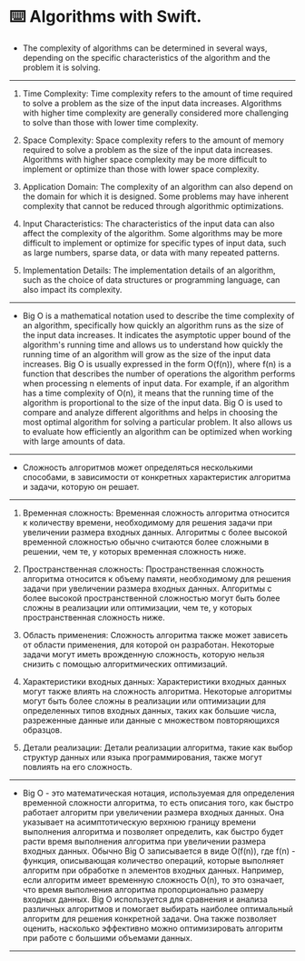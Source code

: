⌨️ Algorithms with Swift.
======

- The complexity of algorithms can be determined in several ways, depending on the specific characteristics of the algorithm and the problem it is solving.
------

1. Time Complexity: Time complexity refers to the amount of time required to solve a problem as the size of the input data increases. Algorithms with higher time complexity are generally considered more challenging to solve than those with lower time complexity.

2. Space Complexity: Space complexity refers to the amount of memory required to solve a problem as the size of the input data increases. Algorithms with higher space complexity may be more difficult to implement or optimize than those with lower space complexity.

3. Application Domain: The complexity of an algorithm can also depend on the domain for which it is designed. Some problems may have inherent complexity that cannot be reduced through algorithmic optimizations.

4. Input Characteristics: The characteristics of the input data can also affect the complexity of the algorithm. Some algorithms may be more difficult to implement or optimize for specific types of input data, such as large numbers, sparse data, or data with many repeated patterns.

5. Implementation Details: The implementation details of an algorithm, such as the choice of data structures or programming language, can also impact its complexity.

------

- Big O is a mathematical notation used to describe the time complexity of an algorithm, specifically how quickly an algorithm runs as the size of the input data increases.
It indicates the asymptotic upper bound of the algorithm's running time and allows us to understand how quickly the running time of an algorithm will grow as the size of the input data increases.
Big O is usually expressed in the form O(f(n)), where f(n) is a function that describes the number of operations the algorithm performs when processing n elements of input data. For example, if an algorithm has a time complexity of O(n), it means that the running time of the algorithm is proportional to the size of the input data.
Big O is used to compare and analyze different algorithms and helps in choosing the most optimal algorithm for solving a particular problem. It also allows us to evaluate how 
efficiently an algorithm can be optimized when working with large amounts of data.

------

- Сложность алгоритмов может определяться несколькими способами, в зависимости от конкретных характеристик алгоритма и задачи, которую он решает.

------

1. Временная сложность: Временная сложность алгоритма относится к количеству времени, необходимому для решения задачи при увеличении размера входных данных. Алгоритмы с более высокой временной сложностью обычно считаются более сложными в решении, чем те, у которых временная сложность ниже.

2. Пространственная сложность: Пространственная сложность алгоритма относится к объему памяти, необходимому для решения задачи при увеличении размера входных данных. Алгоритмы с более высокой пространственной сложностью могут быть более сложны в реализации или оптимизации, чем те, у которых пространственная сложность ниже.

3. Область применения: Сложность алгоритма также может зависеть от области применения, для которой он разработан. Некоторые задачи могут иметь врожденную сложность, которую нельзя снизить с помощью алгоритмических оптимизаций.

4. Характеристики входных данных: Характеристики входных данных могут также влиять на сложность алгоритма. Некоторые алгоритмы могут быть более сложны в реализации или оптимизации для определенных типов входных данных, таких как большие числа, разреженные данные или данные с множеством повторяющихся образцов.

5. Детали реализации: Детали реализации алгоритма, такие как выбор структур данных или языка программирования, также могут повлиять на его сложность.

------

- Big O - это математическая нотация, используемая для определения временной сложности алгоритма, то есть описания того, как быстро работает алгоритм при увеличении размера входных данных.
Она указывает на асимптотическую верхнюю границу времени выполнения алгоритма и позволяет определить, как быстро будет расти время выполнения алгоритма при увеличении размера входных данных.
Обычно Big O записывается в виде O(f(n)), где f(n) - функция, описывающая количество операций, которые выполняет алгоритм при обработке n элементов входных данных. Например, если алгоритм имеет временную сложность O(n), то это означает, что время выполнения алгоритма пропорционально размеру входных данных.
Big O используется для сравнения и анализа различных алгоритмов и помогает выбирать наиболее оптимальный алгоритм для решения конкретной задачи. Она также позволяет оценить, насколько эффективно можно оптимизировать алгоритм при работе с большими объемами данных.

------

